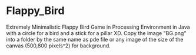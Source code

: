 # Flappy_Bird
Extremely Minimalistic Flappy Bird Game in Processing Environment in Java with a circle for a bird and a stick for a pillar XD.
Copy the image "BG.png" into a folder by the same name as pde file or any image of the size of the canvas (500,800 pixels^2) for background.
